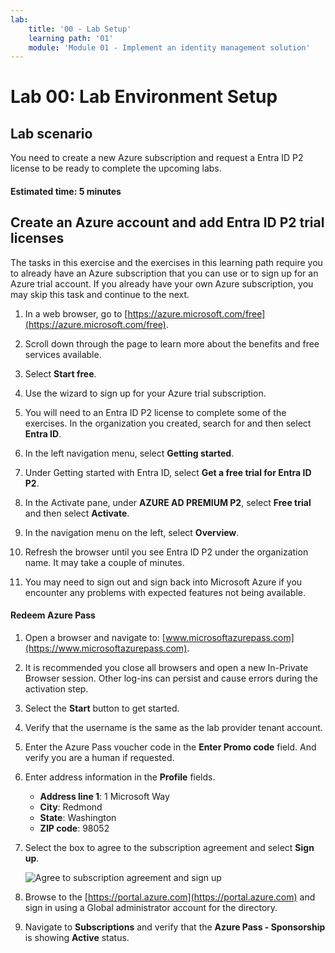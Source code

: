 ```yaml
---
lab:
    title: '00 - Lab Setup'
    learning path: '01'
    module: 'Module 01 - Implement an identity management solution'
---
```


# Lab 00: Lab Environment Setup

## Lab scenario

You need to create a new Azure subscription and request a Entra ID P2 license to be ready to complete the upcoming labs.

#### Estimated time: 5 minutes

## Create an Azure account and add Entra ID P2 trial licenses

The tasks in this exercise and the exercises in this learning path require you to already have an Azure subscription that you can use or to sign up for an Azure trial account. If you already have your own Azure subscription, you may skip this task and continue to the next.

1. In a web browser, go to [https://azure.microsoft.com/free](https://azure.microsoft.com/free).

1. Scroll down through the page to learn more about the benefits and free services available.

1. Select **Start free**.

1. Use the wizard to sign up for your Azure trial subscription.

1. You will need to an Entra ID P2 license to complete some of the exercises. In the organization you created, search for and then select **Entra ID**.

1. In the left navigation menu, select **Getting started**.

1. Under Getting started with Entra ID, select **Get a free trial for Entra ID P2**.

1. In the Activate pane, under **AZURE AD PREMIUM P2**, select **Free trial** and then select **Activate**.

1. In the navigation menu on the left, select **Overview**.

1. Refresh the browser until you see Entra ID P2 under the organization name. It may take a couple of minutes.

1. You may need to sign out and sign back into Microsoft Azure if you encounter any problems with expected features not being available.

#### Redeem Azure Pass

1. Open a browser and navigate to: [www.microsoftazurepass.com](https://www.microsoftazurepass.com).

1. It is recommended you close all browsers and open a new In-Private Browser session. Other log-ins can persist and cause errors during the activation step.

1. Select the **Start** button to get started.

1. Verify that the username is the same as the lab provider tenant account.

1. Enter the Azure Pass voucher code in the **Enter Promo code** field. And verify you are a human if requested. 

1. Enter address information in the **Profile** fields.
    - **Address line 1**: 1 Microsoft Way
    - **City**: Redmond
    - **State**: Washington
    - **ZIP code**: 98052

1. Select the box to agree to the subscription agreement and select **Sign up**.

    ![Agree to subscription agreement and sign up](media/azurepassactivation.png)

1. Browse to the [https://portal.azure.com](https://portal.azure.com) and sign in using a Global administrator account for the directory.

1. Navigate to **Subscriptions** and verify that the **Azure Pass - Sponsorship** is showing **Active** status. 
